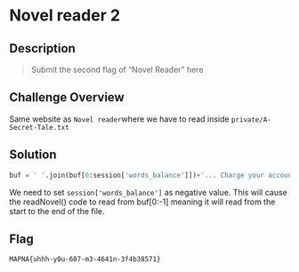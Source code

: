 # Novel reader 2
## Description
> Submit the second flag of “Novel Reader” here

## Challenge Overview

Same website as `Novel reader`where we have to read inside `private/A-Secret-Tale.txt`

## Solution
```python
buf = ' '.join(buf[0:session['words_balance']])+'... Charge your account to unlock more of the novel!'
```
We need to set `session['words_balance']` as negative value. This will cause the readNovel() code to read from buf[0:-1] meaning it will read from the start to the end of the file. 

## Flag
```
MAPNA{uhhh-y0u-607-m3-4641n-3f4b38571}
```
